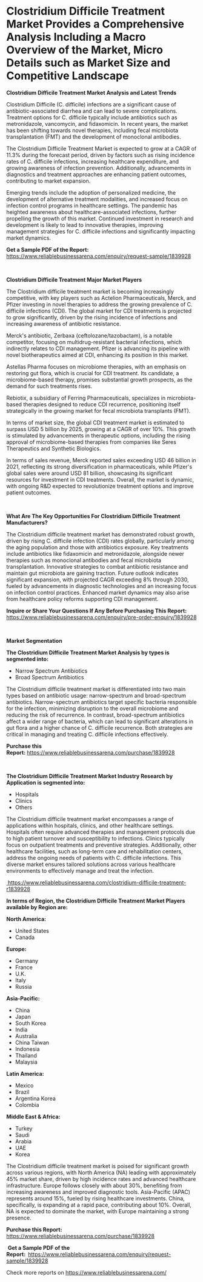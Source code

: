 <p><h1>Clostridium Difficile Treatment Market Provides a Comprehensive Analysis Including a Macro Overview of the Market, Micro Details such as Market Size and Competitive Landscape</h1></p><p><strong>Clostridium Difficile Treatment Market Analysis and Latest Trends</strong></p>
<p><p>Clostridium Difficile (C. difficile) infections are a significant cause of antibiotic-associated diarrhea and can lead to severe complications. Treatment options for C. difficile typically include antibiotics such as metronidazole, vancomycin, and fidaxomicin. In recent years, the market has been shifting towards novel therapies, including fecal microbiota transplantation (FMT) and the development of monoclonal antibodies.</p><p>The Clostridium Difficile Treatment Market is expected to grow at a CAGR of 11.3% during the forecast period, driven by factors such as rising incidence rates of C. difficile infections, increasing healthcare expenditure, and growing awareness of infection prevention. Additionally, advancements in diagnostics and treatment approaches are enhancing patient outcomes, contributing to market expansion.</p><p>Emerging trends include the adoption of personalized medicine, the development of alternative treatment modalities, and increased focus on infection control programs in healthcare settings. The pandemic has heighted awareness about healthcare-associated infections, further propelling the growth of this market. Continued investment in research and development is likely to lead to innovative therapies, improving management strategies for C. difficile infections and significantly impacting market dynamics.</p></p>
<p><strong>Get a Sample PDF of the Report:&nbsp;</strong> <a href="https://www.reliablebusinessarena.com/enquiry/request-sample/1839928?utm_campaign=2761&utm_medium=2&utm_source=Github&utm_content=ia&utm_term=03032025&utm_id=clostridium-difficile-treatment">https://www.reliablebusinessarena.com/enquiry/request-sample/1839928</a></p>
<p>&nbsp;</p>
<p><strong>Clostridium Difficile Treatment Major Market Players</strong></p>
<p><p>The Clostridium difficile treatment market is becoming increasingly competitive, with key players such as Actelion Pharmaceuticals, Merck, and Pfizer investing in novel therapies to address the growing prevalence of C. difficile infections (CDI). The global market for CDI treatments is projected to grow significantly, driven by the rising incidence of infections and increasing awareness of antibiotic resistance.</p><p>Merck's antibiotic, Zerbaxa (ceftolozane/tazobactam), is a notable competitor, focusing on multidrug-resistant bacterial infections, which indirectly relates to CDI management. Pfizer is advancing its pipeline with novel biotherapeutics aimed at CDI, enhancing its position in this market.</p><p>Astellas Pharma focuses on microbiome therapies, with an emphasis on restoring gut flora, which is crucial for CDI treatment. Its candidate, a microbiome-based therapy, promises substantial growth prospects, as the demand for such treatments rises.</p><p>Rebiotix, a subsidiary of Ferring Pharmaceuticals, specializes in microbiota-based therapies designed to reduce CDI recurrence, positioning itself strategically in the growing market for fecal microbiota transplants (FMT).</p><p>In terms of market size, the global CDI treatment market is estimated to surpass USD 5 billion by 2025, growing at a CAGR of over 10%. This growth is stimulated by advancements in therapeutic options, including the rising approval of microbiome-based therapies from companies like Seres Therapeutics and Synthetic Biologics.</p><p>In terms of sales revenue, Merck reported sales exceeding USD 46 billion in 2021, reflecting its strong diversification in pharmaceuticals, while Pfizer's global sales were around USD 81 billion, showcasing its significant resources for investment in CDI treatments. Overall, the market is dynamic, with ongoing R&D expected to revolutionize treatment options and improve patient outcomes.</p></p>
<p>&nbsp;</p>
<p><strong>What Are The Key Opportunities For Clostridium Difficile Treatment Manufacturers?</strong></p>
<p><p>The Clostridium difficile treatment market has demonstrated robust growth, driven by rising C. difficile infection (CDI) rates globally, particularly among the aging population and those with antibiotics exposure. Key treatments include antibiotics like fidaxomicin and metronidazole, alongside newer therapies such as monoclonal antibodies and fecal microbiota transplantation. Innovative strategies to combat antibiotic resistance and maintain gut microbiota are gaining traction. Future outlook indicates significant expansion, with projected CAGR exceeding 8% through 2030, fueled by advancements in diagnostic technologies and an increasing focus on infection control practices. Enhanced market dynamics may also arise from healthcare policy reforms supporting CDI management.</p></p>
<p><strong>Inquire or Share Your Questions If Any Before Purchasing This Report:</strong> <a href="https://www.reliablebusinessarena.com/enquiry/pre-order-enquiry/1839928?utm_campaign=2761&utm_medium=2&utm_source=Github&utm_content=ia&utm_term=03032025&utm_id=clostridium-difficile-treatment">https://www.reliablebusinessarena.com/enquiry/pre-order-enquiry/1839928</a></p>
<p>&nbsp;</p>
<p><strong>Market Segmentation</strong></p>
<p><strong>The Clostridium Difficile Treatment Market Analysis by types is segmented into:</strong></p>
<p><ul><li>Narrow Spectrum Antibiotics</li><li>Broad Spectrum Antibiotics</li></ul></p>
<p><p>The Clostridium difficile treatment market is differentiated into two main types based on antibiotic usage: narrow-spectrum and broad-spectrum antibiotics. Narrow-spectrum antibiotics target specific bacteria responsible for the infection, minimizing disruption to the overall microbiome and reducing the risk of recurrence. In contrast, broad-spectrum antibiotics affect a wider range of bacteria, which can lead to significant alterations in gut flora and a higher chance of C. difficile recurrence. Both strategies are critical in managing and treating C. difficile infections effectively.</p></p>
<p><strong>Purchase this Report:&nbsp;</strong><a href="https://www.reliablebusinessarena.com/purchase/1839928?utm_campaign=2761&utm_medium=2&utm_source=Github&utm_content=ia&utm_term=03032025&utm_id=clostridium-difficile-treatment">https://www.reliablebusinessarena.com/purchase/1839928</a></p>
<p>&nbsp;</p>
<p><strong>The Clostridium Difficile Treatment Market Industry Research by Application is segmented into:</strong></p>
<p><ul><li>Hospitals</li><li>Clinics</li><li>Others</li></ul></p>
<p><p>The Clostridium difficile treatment market encompasses a range of applications within hospitals, clinics, and other healthcare settings. Hospitals often require advanced therapies and management protocols due to high patient turnover and susceptibility to infections. Clinics typically focus on outpatient treatments and preventive strategies. Additionally, other healthcare facilities, such as long-term care and rehabilitation centers, address the ongoing needs of patients with C. difficile infections. This diverse market ensures tailored solutions across various healthcare environments to effectively manage and treat the infection.</p></p>
<p><a href="https://www.reliablebusinessarena.com/clostridium-difficile-treatment-r1839928?utm_campaign=2761&utm_medium=2&utm_source=Github&utm_content=ia&utm_term=03032025&utm_id=clostridium-difficile-treatment">&nbsp;https://www.reliablebusinessarena.com/clostridium-difficile-treatment-r1839928</a></p>
<p><strong>In terms of Region, the Clostridium Difficile Treatment Market Players available by Region are:</strong></p>
<p>
    <p> <strong> North America: </strong>
        <ul>
            <li>United States</li>
            <li>Canada</li>
        </ul>
        </p> 
    <p> <strong> Europe: </strong>
        <ul>
            <li>Germany</li>
            <li>France</li>
            <li>U.K.</li>
            <li>Italy</li>
            <li>Russia</li>
        </ul>
        </p> 
    <p> <strong> Asia-Pacific: </strong>
        <ul>
            <li>China</li>
            <li>Japan</li>
            <li>South Korea</li>
            <li>India</li>
            <li>Australia</li>
            <li>China Taiwan</li>
            <li>Indonesia</li>
            <li>Thailand</li>
            <li>Malaysia</li>
        </ul>
        </p> 
    <p> <strong> Latin America: </strong>
        <ul>
            <li>Mexico</li>
            <li>Brazil</li>
            <li>Argentina Korea</li>
            <li>Colombia</li>
        </ul>
        </p> 
    <p> <strong> Middle East & Africa: </strong>
        <ul>
            <li>Turkey</li>
            <li>Saudi</li>
            <li>Arabia</li>
            <li>UAE</li>
            <li>Korea</li>
        </ul>
    </p>
    </p>
<p><p>The Clostridium difficile treatment market is poised for significant growth across various regions, with North America (NA) leading with approximately 45% market share, driven by high incidence rates and advanced healthcare infrastructure. Europe follows closely with about 30%, benefiting from increasing awareness and improved diagnostic tools. Asia-Pacific (APAC) represents around 15%, fueled by rising healthcare investments. China, specifically, is expanding at a rapid pace, contributing about 10%. Overall, NA is expected to dominate the market, with Europe maintaining a strong presence.</p></p>
<p><strong>Purchase this Report: </strong><a href="https://www.reliablebusinessarena.com/purchase/1839928?utm_campaign=2761&utm_medium=2&utm_source=Github&utm_content=ia&utm_term=03032025&utm_id=clostridium-difficile-treatment">https://www.reliablebusinessarena.com/purchase/1839928</a></p>
<p>&nbsp;<strong>Get a Sample PDF of the Report:&nbsp;&nbsp;</strong><a href="https://www.reliablebusinessarena.com/enquiry/request-sample/1839928?utm_campaign=2761&utm_medium=2&utm_source=Github&utm_content=ia&utm_term=03032025&utm_id=clostridium-difficile-treatment">https://www.reliablebusinessarena.com/enquiry/request-sample/1839928</a></p>
<p><strong></strong></p>
<p>Check more reports on <a href="https://www.reliablebusinessarena.com/?utm_campaign=2761&utm_medium=2&utm_source=Github&utm_content=ia&utm_term=03032025&utm_id=clostridium-difficile-treatment">https://www.reliablebusinessarena.com/</a></p>
